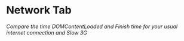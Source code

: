 # Network Tab

_Compare the time DOMContentLoaded and Finish time for your usual internet connection and Slow 3G_  
